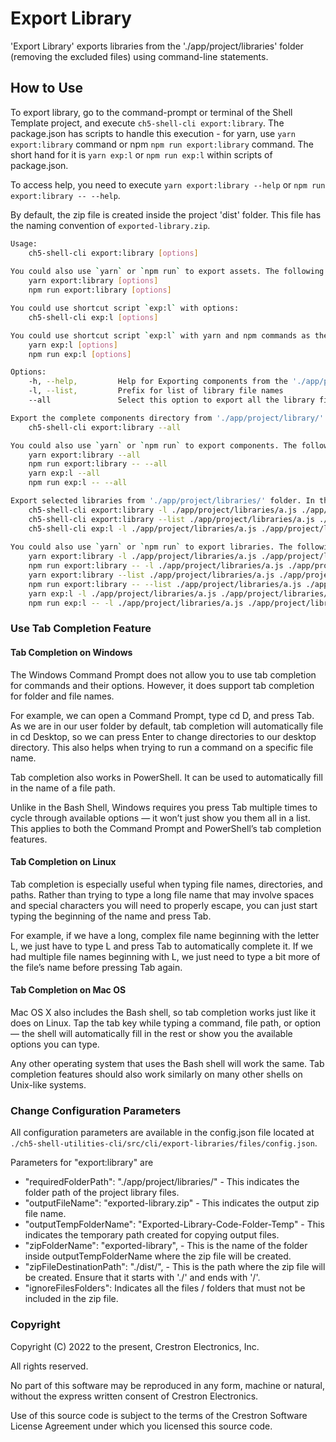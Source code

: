# Export Library

'Export Library' exports libraries from the './app/project/libraries' folder (removing the excluded files) using command-line statements.

## How to Use

To export library, go to the command-prompt or terminal of the Shell Template project, and execute `ch5-shell-cli export:library`.
The package.json has scripts to handle this execution - for yarn, use `yarn export:library` command or npm  `npm run export:library` command. The short hand for it is `yarn exp:l` or `npm run exp:l` within scripts of package.json.

To access help, you need to execute `yarn export:library --help` or `npm run export:library -- --help`.

By default, the zip file is created inside the project 'dist' folder. This file has the naming convention of `exported-library.zip`.

```bash
Usage: 
    ch5-shell-cli export:library [options]
    
You could also use `yarn` or `npm run` to export assets. The following are the commands:
    yarn export:library [options]
    npm run export:library [options]

You could use shortcut script `exp:l` with options:
    ch5-shell-cli exp:l [options]

You could use shortcut script `exp:l` with yarn and npm commands as the following:
    yarn exp:l [options]
    npm run exp:l [options]

Options:
    -h, --help,         Help for Exporting components from the './app/project/library/' folder
    -l, --list,         Prefix for list of library file names
    --all               Select this option to export all the library files

Export the complete components directory from './app/project/library/' folder. To achieve this, use the below commands:
    ch5-shell-cli export:library --all

You could also use `yarn` or `npm run` to export components. The following are the commands:
    yarn export:library --all
    npm run export:library -- --all
    yarn exp:l --all
    npm run exp:l -- --all

Export selected libraries from './app/project/libraries/' folder. In this case, the {fileNames} are mandatory in the command-prompt. The filename must follow the complete path starting from './app/project/libraries/....'. Only file names can be provided here (no folder paths). Multiple file names can be provided in the command-prompt. To achieve this, use the below commands:
    ch5-shell-cli export:library -l ./app/project/libraries/a.js ./app/project/libraries/b.js
    ch5-shell-cli export:library --list ./app/project/libraries/a.js ./app/project/libraries/b.js
    ch5-shell-cli exp:l -l ./app/project/libraries/a.js ./app/project/libraries/b.js
    
You could also use `yarn` or `npm run` to export libraries. The following are the commands:    
    yarn export:library -l ./app/project/libraries/a.js ./app/project/libraries/b.js
    npm run export:library -- -l ./app/project/libraries/a.js ./app/project/libraries/b.js
    yarn export:library --list ./app/project/libraries/a.js ./app/project/libraries/b.js
    npm run export:library -- --list ./app/project/libraries/a.js ./app/project/libraries/b.js
    yarn exp:l -l ./app/project/libraries/a.js ./app/project/libraries/b.js
    npm run exp:l -- -l ./app/project/libraries/a.js ./app/project/libraries/b.js

```

### Use Tab Completion Feature

#### Tab Completion on Windows

The Windows Command Prompt does not allow you to use tab completion for commands and their options. However, it does support tab completion for folder and file names.

For example, we can open a Command Prompt, type cd D, and press Tab. As we are in our user folder by default, tab completion will automatically file in cd Desktop, so we can press Enter to change directories to our desktop directory. This also helps when trying to run a command on a specific file name.

Tab completion also works in PowerShell. It can be used to automatically fill in the name of a file path.

Unlike in the Bash Shell, Windows requires you press Tab multiple times to cycle through available options — it won’t just show you them all in a list. This applies to both the Command Prompt and PowerShell’s tab completion features.

#### Tab Completion on Linux

Tab completion is especially useful when typing file names, directories, and paths. Rather than trying to type a long file name that may involve spaces and special characters you will need to properly escape, you can just start typing the beginning of the name and press Tab.

For example, if we have a long, complex file name beginning with the letter L, we just have to type L and press Tab to automatically complete it. If we had multiple file names beginning with L, we just need to type a bit more of the file’s name before pressing Tab again.

#### Tab Completion on Mac OS

Mac OS X also includes the Bash shell, so tab completion works just like it does on Linux. Tap the tab key while typing a command, file path, or option — the shell will automatically fill in the rest or show you the available options you can type.

Any other operating system that uses the Bash shell will work the same. Tab completion features should also work similarly on many other shells on Unix-like systems.

### Change Configuration Parameters

All configuration parameters are available in the config.json file located at `./ch5-shell-utilities-cli/src/cli/export-libraries/files/config.json`.

Parameters for "export:library" are

- "requiredFolderPath": "./app/project/libraries/" - This indicates the folder path of the project library files.
- "outputFileName": "exported-library.zip" - This indicates the output zip file name.
- "outputTempFolderName": "Exported-Library-Code-Folder-Temp" - This indicates the temporary path created for copying output files.
- "zipFolderName": "exported-library", - This is the name of the folder inside outputTempFolderName where the zip file will be created.
- "zipFileDestinationPath": "./dist/", - This is the path where the zip file will be created. Ensure that it starts with './' and ends with '/'.
- "ignoreFilesFolders": Indicates all the files / folders that must not be included in the zip file.

### Copyright

Copyright (C) 2022 to the present, Crestron Electronics, Inc.

All rights reserved.

No part of this software may be reproduced in any form, machine
or natural, without the express written consent of Crestron Electronics.

Use of this source code is subject to the terms of the Crestron Software License Agreement
under which you licensed this source code.
